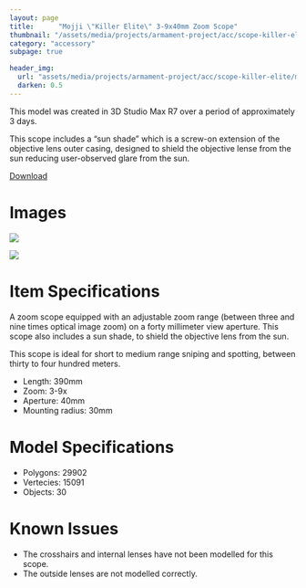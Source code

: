 ```yaml
---
layout: page
title:      "Mojji \"Killer Elite\" 3-9x40mm Zoom Scope"
thumbnail: "/assets/media/projects/armament-project/acc/scope-killer-elite/mojji-killer-elite-scope-1.jpg"
category: "accessory"
subpage: true

header_img:
  url: "assets/media/projects/armament-project/acc/scope-killer-elite/mojji-killer-elite-scope-1.jpg"
  darken: 0.5
---
```


This model was created in 3D Studio Max R7 over a period of approximately 3 days.

This scope includes a “sun shade” which is a screw-on extension of the objective lens outer casing, designed to shield the objective lense from the sun reducing user-observed glare from the sun.

<a href="/download/armament-project/scope-killer-elite.zip" class="btn btn-primary">Download</a>

# Images

![](/assets/media/projects/armament-project/acc/scope-killer-elite/mojji-killer-elite-scope-1.jpg)

![](/assets/media/projects/armament-project/acc/scope-killer-elite/mojji-killer-elite-scope-2.jpg)

# Item Specifications

A zoom scope equipped with an adjustable zoom range (between three and nine times optical image zoom) on a forty millimeter view aperture. This scope also includes a sun shade, to shield the objective lens from the sun.

This scope is ideal for short to medium range sniping and spotting, between thirty to four hundred meters.

  - Length: 390mm
  - Zoom: 3-9x
  - Aperture: 40mm
  - Mounting radius: 30mm

# Model Specifications

  - Polygons: 29902
  - Vertecies: 15091
  - Objects: 30

# Known Issues

  - The crosshairs and internal lenses have not been modelled for this scope.
  - The outside lenses are not modelled correctly.
